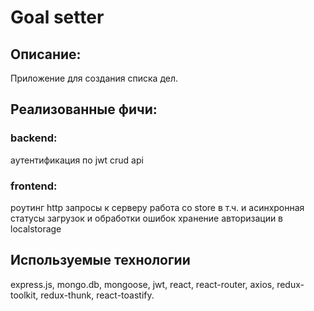 # Goal setter

## Описание:
Приложение для создания списка дел. 

## Реализованные фичи:

### backend:
аутентификация по jwt
crud api 

### frontend:
роутинг
http запросы к серверу
работа со store в т.ч. и асинхронная
статусы загрузок и обработки ошибок
хранение авторизации в localstorage


## Используемые технологии
express.js, mongo.db, mongoose, jwt, react, react-router, axios, redux-toolkit, redux-thunk, react-toastify.

